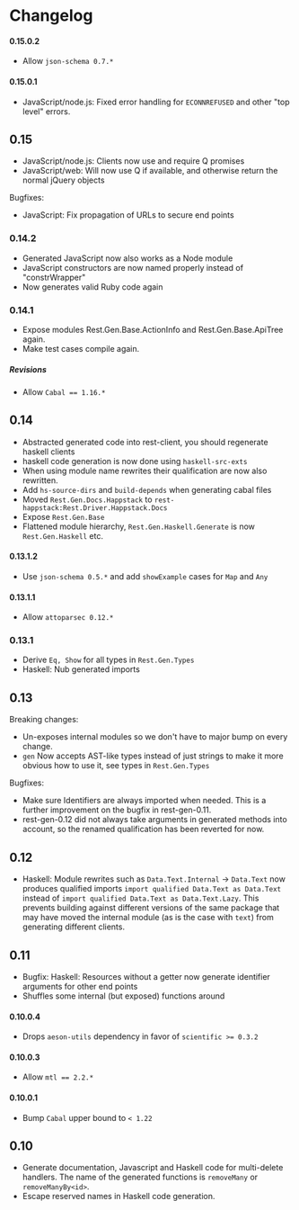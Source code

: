 # Changelog

#### 0.15.0.2

* Allow `json-schema 0.7.*`

#### 0.15.0.1

* JavaScript/node.js: Fixed error handling for `ECONNREFUSED` and other "top level" errors.

## 0.15

* JavaScript/node.js: Clients now use and require Q promises
* JavaScript/web: Will now use Q if available, and otherwise return the normal jQuery objects

Bugfixes:
* JavaScript: Fix propagation of URLs to secure end points

### 0.14.2

* Generated JavaScript now also works as a Node module
* JavaScript constructors are now named properly instead of "constrWrapper"
* Now generates valid Ruby code again

### 0.14.1

* Expose modules Rest.Gen.Base.ActionInfo and Rest.Gen.Base.ApiTree
  again.
* Make test cases compile again.

##### Revisions

* Allow `Cabal == 1.16.*`

## 0.14

* Abstracted generated code into rest-client, you should regenerate haskell clients
* haskell code generation is now done using `haskell-src-exts`
* When using module name rewrites their qualification are now also rewritten.
* Add `hs-source-dirs` and `build-depends` when generating cabal files
* Moved `Rest.Gen.Docs.Happstack` to `rest-happstack:Rest.Driver.Happstack.Docs`
* Expose `Rest.Gen.Base`
* Flattened module hierarchy, `Rest.Gen.Haskell.Generate` is now `Rest.Gen.Haskell` etc.

#### 0.13.1.2

* Use `json-schema 0.5.*` and add `showExample` cases for `Map` and `Any`

#### 0.13.1.1

* Allow `attoparsec 0.12.*`

### 0.13.1

* Derive `Eq, Show` for all types in `Rest.Gen.Types`
* Haskell: Nub generated imports

## 0.13

Breaking changes:
* Un-exposes internal modules so we don't have to major bump on every change.
* `gen` Now accepts AST-like types instead of just strings to make it more obvious how to use it, see types in `Rest.Gen.Types`

Bugfixes:
* Make sure Identifiers are always imported when needed. This is a further improvement on the bugfix in rest-gen-0.11.
* rest-gen-0.12	did not always take arguments in generated methods into account, so the renamed qualification has been reverted for now.

## 0.12

* Haskell: Module rewrites such as `Data.Text.Internal` -> `Data.Text` now produces qualified imports `import qualified Data.Text as Data.Text` instead of `import qualified Data.Text as Data.Text.Lazy`. This prevents building against different versions of the same package that may have moved the internal module (as is the case with `text`) from generating different clients.

## 0.11

* Bugfix: Haskell: Resources without a getter now generate identifier arguments for other end points
* Shuffles some internal (but exposed) functions around

#### 0.10.0.4

* Drops `aeson-utils` dependency in favor of `scientific >= 0.3.2`

#### 0.10.0.3

* Allow `mtl == 2.2.*`

#### 0.10.0.1

* Bump `Cabal` upper bound to `< 1.22`

## 0.10

* Generate documentation, Javascript and Haskell code for multi-delete
  handlers. The name of the generated functions is `removeMany` or
  `removeManyBy<id>`.
* Escape reserved names in Haskell code generation.
